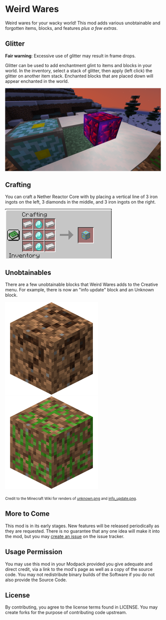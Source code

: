 # Weird Wares
Weird wares for your wacky world! This mod adds various unobtainable and forgotten items, blocks, and features *plus a few extras*.

## Glitter
**Fair warning**: Excessive use of glitter may result in frame drops.

Glitter can be used to add enchantment glint to items and blocks in your world. In the inventory, select a stack of glitter, then apply (left click) the glitter on another item stack. Enchanted blocks that are placed down will appear enchanted in the world.

![A Nether Reactor Core (left) next to an enchanted Glowing Obsidian block (right)](enchanted_block.png)

## Crafting
You can craft a Nether Reactor Core with by placing a vertical line of 3 iron ingots on the left, 3 diamonds in the middle, and 3 iron ingots on the right.

![The Nether Reactor Core crafting recipe](crafting.png)

## Unobtainables
There are a few unobtainable blocks that Weird Wares adds to the Creative menu. For example, there is now an "info update" block and an Unknown block.

![An unknown block: a dirt block with a question mark superimposed on its surface](unknown.png)
![An info update block: a dirt block with "update" written in green on its surface](info_update.png)

<sub>Credit to the Minecraft Wiki for renders of <a href="https://minecraft.wiki/w/File:Missing_Tile_BE3.png">unknown.png</a> and <a href="https://minecraft.wiki/w/File:Missing_Tile_BE1.png">info_update.png</a>.</sub>

## More to Come
This mod is in its early stages. New features will be released periodically as they are requested. There is no guarantee that any one idea will make it into the mod, but you may [create an issue](https://github.com/VulpixelMC/weird-wares/issues/new/choose) on the issue tracker.

## Usage Permission
You may use this mod in your Modpack provided you give adequate and direct credit, via a link to the mod's page as well as a copy of the source code. You may not redistribute binary builds of the Software if you do not also provide the Source Code.

## License
By contributing, you agree to the license terms found in LICENSE. You may create forks for the purpose of contributing code upstream.
